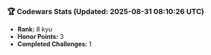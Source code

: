 ### 🏆 Codewars Stats (Updated: 2025-08-31 08:10:26 UTC)

- **Rank:** 8 kyu
- **Honor Points:** 3
- **Completed Challenges:** 1
